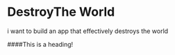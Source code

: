 # DestroyThe World
i want to build an app that effectively destroys the world

####This is a heading!
